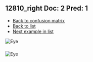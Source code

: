 ## 12810_right Doc: 2 Pred: 1
- [Back to confusion matrix](https://github.com/juliandewit/kaggle_retinopathy/blob/master/matrix.md)
- [Back to list](https://github.com/juliandewit/kaggle_retinopathy/blob/master/lists/21/list.md)
- [Next example in list](https://github.com/juliandewit/kaggle_retinopathy/blob/master/lists/21/12/12835_left.md)

![Eye](https://retinopaty.blob.core.windows.net/size1024/12810_right_2.jpeg)

### 

![Eye]()
